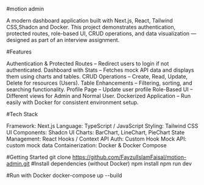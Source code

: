 #motion admin

A modern dashboard application built with Next.js, React, Tailwind CSS,Shadcn and Docker.
This project demonstrates authentication, protected routes, role-based UI, CRUD operations, and data visualization — designed as part of an interview assignment.

#Features

 Authentication & Protected Routes – Redirect users to login if not authenticated.
 Dashboard with Stats – Fetches mock API data and displays them using charts and tables.
 CRUD Operations – Create, Read, Update, Delete for resources (Users).
 Table Enhancements – Filtering, sorting, and searching functionality.
 Profile Page – Update user profile 
 Role-Based UI – Different views for Admin and Normal User.
 Dockerized Application – Run easily with Docker for consistent environment setup.

 #Tech Stack

Framework: Next.js
Language: TypeScript / JavaScript
Styling: Tailwind CSS
UI Components: Shadcn UI
Charts: BarChart, LineChart, PieChart
State Management: React Hooks / Context API
Auth: Custom Hook
Mock API: custom mock data
Containerization: Docker & Docker Compose

#Getting Started 
git clone https://github.com/FayzulIslamFaisal/motion-admin.git
#Install dependencies (without Docker)
npm install
npm run dev

#Run with Docker
docker-compose up --build

